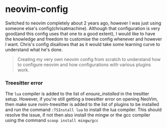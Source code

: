 # neovim-config

Switched to neovim completely about 2 years ago, however I was just using someone else's config(chrisatmachine). Although that configuration is very good(and this config uses
that one to a good extent), I would like to have the knowledge and freedom to customise the config whenever and however I want. Chris's config disallows that as it would take 
some learning curve to understand what he's done.


> Creating my very own neovim config from scratch to understand how to configure neovim and how configurations with various plugins work. 




### Treesitter error
The `lua` compiler is added to the list of *ensure_installed* in the tresitter setup. However, if you're still getting a treesitter error on opening NeoVim, then make sure nvim-treesitter is added to the list of plugins to be installed and run the command `:TSInstall lua` 
to install the lua compiler. This should resolve the issue, if not then also install the mingw or the gcc compiler using the command `scoop install mingw/gcc`
